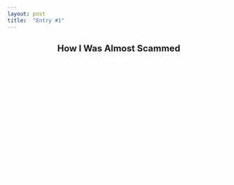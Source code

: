 ```yaml
---
layout: post
title:  "Entry #1"
---
```

<h2 style="text-align: center; font-size: 20px;">How I Was Almost Scammed</h2>

<div style="padding-left: 30px; font-size: 18px; color: white;">

<i>November 8th, 2023</i><br>
<br>

For my first post, I will discuss the time I was almost scammed and how to identify misleading emails.

First, lets talk about how I find myself in this position and response to it. On October 7th I was emailed by a "HR Team" member with the company 'Avalon Flooring' in regards to a job position of Network Administrator. I thought great! I was in the process of applying to IT / Cybersecurity related jobs and I sent out many applications during this period of time

</div>
   



